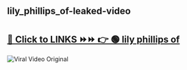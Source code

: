 
 ## lily_phillips_of-leaked-video 

# <h2><a href="https://clipsfans.com/lily_phillips_of&ref=git">🔗 Click to LINKS ⏩⏩ 👉 🟢 lily phillips of </a></h2>

<a href="https://clipsfans.com/lily_phillips_of&ref=git" rel="nofollow" data-target="animated-image.originalLink"><img src="https://i.ibb.co.com/xMMVF88/686577567.gif" alt="Viral Video Original" style="max-width: 100%; display: inline-block;" data-target="animated-image.originalImage"></a>
